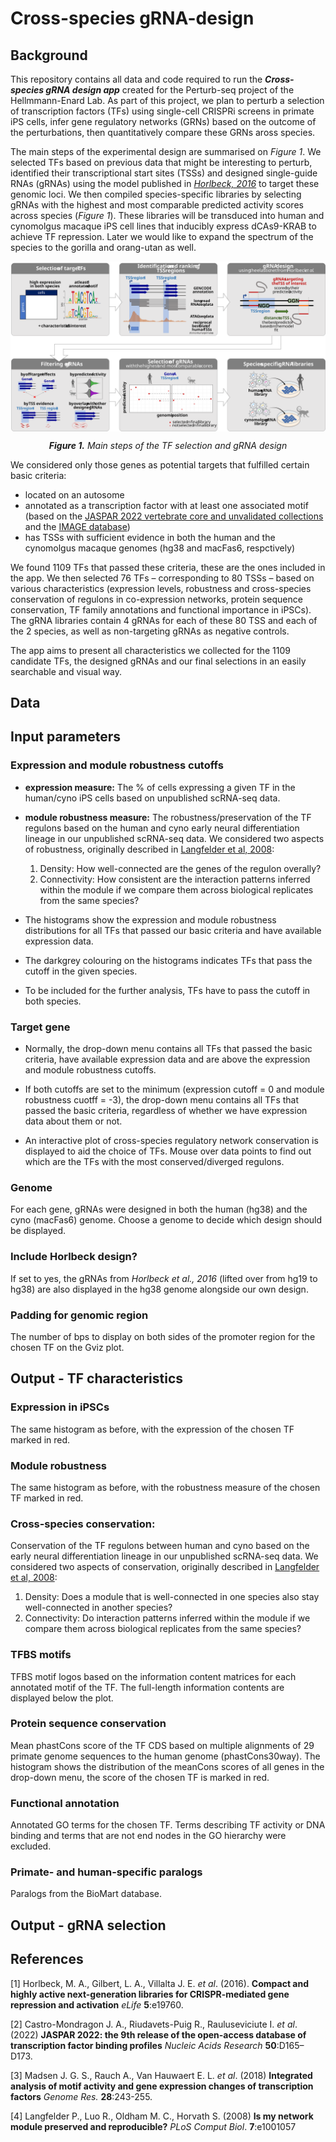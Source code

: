 # Cross-species gRNA-design

## Background

This repository contains all data and code required to run the ***Cross-species gRNA design app*** created for the Perturb-seq project of the Hellmmann-Enard Lab. As part of this project, we plan to perturb a selection of transcription factors (TFs) using single-cell CRISPRi screens in primate iPS cells, infer gene regulatory networks (GRNs) based on the outcome of the perturbations, then quantitatively compare these GRNs aross species. 

The main steps of the experimental design are summarised on *Figure 1*. We selected TFs based on previous data that might be interesting to perturb, identified their transcriptional start sites (TSSs) and designed single-guide RNAs (gRNAs) using the model published in [*Horlbeck, 2016*](#1) to target these genomic loci. We then compiled species-specific libraries by selecting gRNAs with the highest and most comparable predicted activity scores across species (*Figure 1*). These libraries will be transduced into human and cynomolgus macaque iPS cell lines that inducibly express dCAs9-KRAB to achieve TF repression. Later we would like to expand the spectrum of the species to the gorilla and orang-utan as well.

<p>
  <img align="center"
  src="gRNA_design_pipeline.svg"
  alt="pipeline"></p>
  <p align="center"><em><strong>Figure 1.</strong> Main steps of the TF selection and gRNA design</em></p>
  
We considered only those genes as potential targets that fulfilled certain basic criteria:

 - located on an autosome
 - annotated as a transcription factor with at least one associated motif (based on the [JASPAR 2022 vertebrate core and unvalidated collections](#2) and the [IMAGE database](#3))
 - has TSSs with sufficient evidence in both the human and the cynomolgus macaque genomes (hg38 and macFas6, respctively)
 
We found 1109 TFs that passed these criteria, these are the ones included in the app. We then selected 76 TFs – corresponding to 80 TSSs – based on various characteristics (expression levels, robustness and cross-species conservation of regulons in co-expression networks, protein sequence conservation, TF family annotations and functional importance in iPSCs). The gRNA libraries contain 4 gRNAs for each of these 80 TSS and each of the 2 species, as well as non-targeting gRNAs as negative controls. 

The app aims to present all characteristics we collected for the 1109 candidate TFs, the designed gRNAs and our final selections in an easily searchable and visual way.
  
## Data



## Input parameters

### Expression and module robustness cutoffs

- **expression measure:** The % of cells expressing a given TF in the human/cyno iPS cells based on unpublished scRNA-seq data.

- **module robustness measure:** The robustness/preservation of the TF regulons based on the human and cyno early neural differentiation lineage in our unpublished scRNA-seq data. We considered two aspects of robustness, originally described in [Langfelder et al, 2008](#4):

  1. Density: How well-connected are the genes of the regulon overally?
  2. Connectivity: How consistent are the interaction patterns inferred within the module if we compare them across biological replicates from the same species?
  
- The histograms show the expression and module robustness distributions for all TFs that passed our basic criteria and have available expression data.
  
- The darkgrey colouring on the histograms indicates TFs that pass the cutoff in the given species.

- To be included for the further analysis, TFs have to pass the cutoff in both species.

### Target gene

- Normally, the drop-down menu contains all TFs that passed the basic criteria, have available expression data and are above the expression and module robustness cutoffs.
  
- If both cutoffs are set to the minimum (expression cutoff = 0 and module robustness cuotff = -3), the drop-down menu contains all TFs that passed the basic criteria, regardless of whether we have expression data about them or not.
  
- An interactive plot of cross-species regulatory network conservation is displayed to aid the choice of TFs. Mouse over data points to find out which are the TFs with the most conserved/diverged regulons.

### Genome

For each gene, gRNAs were designed in both the human (hg38) and the cyno (macFas6) genome. Choose a genome to decide which design should be displayed.

### Include Horlbeck design?

If set to yes, the gRNAs from *Horlbeck et al., 2016* (lifted over from hg19 to hg38) are also displayed in the hg38 genome alongside our own design.

### Padding for genomic region

The number of bps to display on both sides of the promoter region for the chosen TF on the Gviz plot.

## Output - TF characteristics
 
### Expression in iPSCs

The same histogram as before, with the expression of the chosen TF marked in red.
  
### Module robustness

The same histogram as before, with the robustness measure of the chosen TF marked in red.
  
### Cross-species conservation:

Conservation of the TF regulons between human and cyno based on the early neural differentiation lineage in our unpublished scRNA-seq data. We considered two aspects of conservation, originally described in [Langfelder et al, 2008](#4):

  1. Density: Does a module that is well-connected in one species also stay well-connected in another species?
  2. Connectivity: Do interaction patterns inferred within the module if we compare them across biological replicates from the same species?
    
### TFBS motifs

TFBS motif logos based on the information content matrices for each annotated motif of the TF. The full-length information contents are displayed below the plot.
  
### Protein sequence conservation

Mean phastCons score of the TF CDS based on multiple alignments of 29 primate genome sequences to the human genome (phastCons30way). The histogram shows the distribution of the meanCons scores of all genes in the drop-down menu, the score of the chosen TF is marked in red.
  
### Functional annotation

Annotated GO terms for the chosen TF. Terms describing TF activity or DNA binding and terms that are not end nodes in the GO hierarchy were excluded.
  
### Primate- and human-specific paralogs

Paralogs from the BioMart database. 
  
## Output - gRNA selection

## References
<a id="1">[1]</a> 
Horlbeck, M. A., Gilbert, L. A., Villalta J. E. *et al*. (2016). **Compact and highly active next-generation libraries for CRISPR-mediated gene repression and activation** *eLife* **5**:e19760.

<a id="2">[2]</a> 
Castro-Mondragon J. A., Riudavets-Puig R., Rauluseviciute I. *et al*. (2022) **JASPAR 2022: the 9th release of the open-access database of transcription factor binding profiles** *Nucleic Acids Research* **50**:D165–D173.

<a id="3">[3]</a> 
Madsen J. G. S., Rauch A., Van Hauwaert E. L. *et al*. (2018) **Integrated analysis of motif activity and gene expression changes of transcription factors** *Genome Res.* **28**:243-255.

<a id="4">[4]</a> 
Langfelder P., Luo R., Oldham M. C., Horvath S. (2008) **Is my network module preserved and reproducible?** *PLoS Comput Biol*. **7**:e1001057
